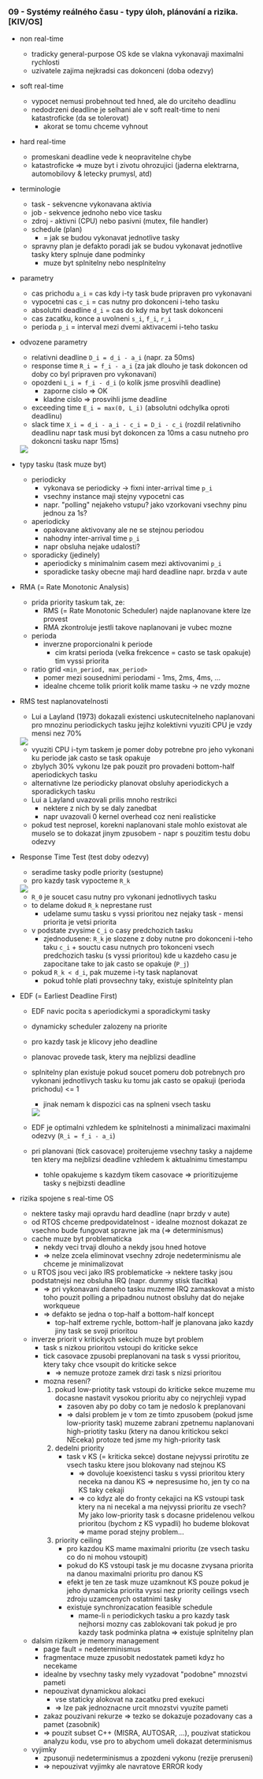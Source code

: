 ### 09 - Systémy reálného času - typy úloh, plánování a rizika. [KIV/OS]

- non real-time
  - tradicky general-purpose OS kde se vlakna vykonavaji maximalni rychlosti
  - uzivatele zajima nejkradsi cas dokonceni (doba odezvy)

- soft real-time
  - vypocet nemusi probehnout ted hned, ale do urciteho deadlinu
  - nedodrzeni deadline je selhani ale v soft realt-time to neni katastroficke (da se tolerovat)
    - akorat se tomu chceme vyhnout

- hard real-time
  - promeskani deadline vede k neopravitelne chybe
  - katastroficke => muze byt i zivotu ohrozujici (jaderna elektrarna, automobilovy & letecky prumysl, atd)

- terminologie
  - task - sekvencne vykonavana aktivia
  - job - sekvence jednoho nebo vice tasku
  - zdroj - aktivni (CPU) nebo pasivni (mutex, file handler)
  - schedule (plan)
    - = jak se budou vykonavat jednotlive tasky
  - spravny plan je defakto poradi jak se budou vykonavat jednotlive tasky ktery splnuje dane podminky
    - muze byt splnitelny nebo nesplnitelny
  
- parametry
  - cas prichodu `a_i` = cas kdy i-ty task bude pripraven pro vykonavani
  - vypocetni cas `c_i` = cas nutny pro dokonceni i-teho tasku
  - absolutni deadline `d_i` = cas do kdy ma byt task dokonceni
  - cas zacatku, konce a uvolneni `s_i`, `f_i`, `r_i`
  - perioda `p_i` = interval mezi dvemi aktivacemi i-teho tasku

- odvozene parametry
  - relativni deadline `D_i = d_i - a_i` (napr. za 50ms)
  - response time `R_i = f_i - a_i` (za jak dlouho je task dokoncen od doby co byl pripraven pro vykonavani)
  - opozdeni `L_i = f_i - d_i` (o kolik jsme prosvihli deadline)
    - zaporne cislo => OK
    - kladne cislo => prosvihli jsme deadline
  - exceeding time `E_i = max(0, L_i)` (absolutni odchylka oproti deadlinu)
  - slack time `X_i = d_i - a_i - c_i = D_i - c_i` (rozdil relativniho deadlinu napr task musi byt dokoncen za 10ms a casu nutneho pro dokoncni tasku napr 15ms)

  <img src="img/09/01.png">

- typy tasku (task muze byt)
  - periodicky
    - vykonava se periodicky -> fixni inter-arrival time `p_i`
    - vsechny instance maji stejny vypocetni cas
    - napr. "polling" nejakeho vstupu? jako vzorkovani vsechny pinu jednou za 1s?
  - aperiodicky
    - opakovane aktivovany ale ne se stejnou periodou
    - nahodny inter-arrival time `p_i`
    - napr obsluha nejake udalosti?
  - sporadicky (jedinely)
    - aperiodicky s minimalnim casem mezi aktivovanimi `p_i`
    - sporadicke tasky obecne maji hard deadline napr. brzda v aute

- RMA (= Rate Monotonic Analysis)
  - prida priority taskum tak, ze:
    - RMS (= Rate Monotonic Scheduler) najde naplanovane ktere lze provest
    - RMA zkontroluje jestli takove naplanovani je vubec mozne
  - perioda
    - inverzne proporcionalni k periode
      - cim kratsi perioda (velka frekcence = casto se task opakuje) tim vyssi priorita
  - ratio grid `<min_period, max_period>`
    - pomer mezi sousednimi periodami - 1ms, 2ms, 4ms, ...
    - idealne chceme tolik priorit kolik mame tasku -> ne vzdy mozne

- RMS test naplanovatelnosti
  - Lui a Layland (1973) dokazali existenci uskutecnitelneho naplanovani pro mnozinu periodickych tasku jejihz kolektivni vyuziti CPU je vzdy mensi nez 70%

  <img src="img/09/02.png">

  - vyuziti CPU i-tym taskem je pomer doby potrebne pro jeho vykonani ku periode jak casto se task opakuje
  - zbylych 30% vykonu lze pak pouzit pro provadeni bottom-half aperiodickych tasku
  - alternativne lze periodicky planovat obsluhy aperiodickych a sporadickych tasku
  - Lui a Layland uvazovali prilis mnoho restrikci
    - nektere z nich by se daly zanedbat
    - napr uvazovali 0 kernel overhead coz neni realisticke
  - pokud test neprosel, korekni naplanovani stale mohlo existovat ale muselo se to dokazat jinym zpusobem - napr s pouzitim testu dobu odezvy

- Response Time Test (test doby odezvy)
  - seradime tasky podle priority (sestupne)
  - pro kazdy task vypocteme `R_k`

  <img src="img/09/03.png">

  - `R_0` je soucet casu nutny pro vykonani jednotlivych tasku
  - to delame dokud `R_k` neprestane rust
    - udelame sumu tasku s vyssi prioritou nez nejaky task - mensi priorita je vetsi priorita
  - v podstate zvysime `C_i` o casy predchozich tasku
    - zjednodusene: `R_k` je slozene z doby nutne pro dokonceni i-teho taku `c_i` + souctu casu nutnych pro tokonceni vsech predchozich tasku (s vyssi prioritou) kde u kazdeho casu je zapocitane take to jak casto se opakuje (`P_j`)
  - pokud `R_k < d_i`, pak muzeme i-ty task naplanovat
    - pokud tohle plati provsechny taky, existuje splnitelnty plan

- EDF (= Earliest Deadline First)
  - EDF navic pocita s aperiodickymi a sporadickymi tasky
  - dynamicky scheduler zalozeny na priorite
  - pro kazdy task je klicovy jeho deadline
  - planovac provede task, ktery ma nejblizsi deadline
  - splnitelny plan existuje pokud soucet pomeru dob potrebnych pro vykonani jednotlivych tasku ku tomu jak casto se opakuji (perioda prichodu) <= 1
    - jinak nemam k dispozici cas na splneni vsech tasku

    <img src="img/09/04.png">

  - EDF je optimalni vzhledem ke splnitelnosti a minimalizaci maximalni odezvy (`R_i = f_i - a_i`)
  - pri planovani (tick casovace) proiterujeme vsechny tasky a najdeme ten ktery ma nejblizsi deadline vzhledem k aktualnimu timestampu
    - tohle opakujeme s kazdym tikem casovace => prioritizujeme tasky s nejbizsti deadline

- rizika spojene s real-time OS
  - nektere tasky maji opravdu hard deadline (napr brzdy v aute)
  - od RTOS chceme predpovidatelnost - idealne moznost dokazat ze vsechno bude fungovat spravne jak ma (=> determinismus)
  - cache muze byt problematicka
    - nekdy veci trvaji dlouho a nekdy jsou hned hotove
    - => nelze zcela eliminovat vsechny zdroje nedeterminismu ale chceme je minimalizovat
  - u RTOS jsou veci jako IRS problematicke -> nektere tasky jsou podstatnejsi nez obsluha IRQ (napr. dummy stisk tlacitka)
    - => pri vykonavani daneho tasku muzeme IRQ zamaskovat a misto toho pouzit polling a pripadnou nutnost obsluhy dat do nejake workqueue
    - => defakto se jedna o top-half a bottom-half koncept
      - top-half extreme rychle, bottom-half je planovana jako kazdy jiny task se svoji prioritou
  - inverze priorit v kritickych sekcich muze byt problem
    - task s nizkou prioritou vstoupi do kriticke sekce
    - tick casovace zpusobi preplanovani na task s vyssi prioritou, ktery taky chce vsoupit do kriticke sekce
      - => nemuze protoze zamek drzi task s nizsi prioritou
    - mozna reseni?
      1) pokud low-priotity task vstoupi do kriticke sekce muzeme mu docasne nastavit vysokou prioritu aby co nejrychleji vypad
          - zasoven aby po doby co tam je nedoslo k preplanovani
          - => dalsi problem je v tom ze timto zpusobem (pokud jsme low-priority task) muzeme zabrani zpetnemu naplanovani high-priotity tasku (ktery na danou kritickou sekci NEceka) protoze ted jsme my high-priority task
      2) dedelni priority
          - task v KS (= kriticka sekce) dostane nejvyssi prirotitu ze vsech tasku ktere jsou blokovany nad stejnou KS
            - => dovoluje koexistenci tasku s vyssi prioritou ktery neceka na danou KS => nepresusime ho, jen ty co na KS taky cekaji
            - => co kdyz ale do fronty cekajici na KS vstoupi task ktery na ni necekal a ma nejvyssi prioritu ze vsech? My jako low-priority task s docasne pridelenou velkou prioritou (bychom z KS vypadli) ho budeme blokovat => mame porad stejny problem...
      3) priority ceiling
          - pro kazdou KS mame maximalni prioritu (ze vsech tasku co do ni mohou vstoupit)
          - pokud do KS vstoupi task je mu docasne zvysana priorita na danou maximalni prioritu pro danou KS
          - efekt je ten ze task muze uzamknout KS pouze pokud je jeho dynamicka priorita vyssi nez priority ceilings vsech zdroju uzamcenych ostatnimi tasky
          - existuje synchronizacation feasible schedule
            - mame-li `n` periodickych tasku a pro kazdy task nejhorsi mozny cas zablokovani tak pokud je pro kazdy task podminka platna => existuje splnitelny plan
  - dalsim rizikem je memory management
    - page fault = nedeterminismus
    - fragmentace muze zpusobit nedostatek pameti kdyz ho necekame
    - idealne by vsechny tasky mely vyzadovat "podobne" mnozstvi pameti
    - nepouzivat dynamickou alokaci
      - vse staticky alokovat na zacatku pred exekuci
      - => lze pak jednoznacne urcit mnozstvi vyuzite pameti
    - zakaz pouzivani rekurze => tezko se dokazuje pozadovany cas a pamet (zasobnik)
    - => pouzit subset C++ (MISRA, AUTOSAR, ...), pouzivat statickou analyzu kodu, vse pro to abychom umeli dokazat determinismus
  - vyjimky
    - zpusonuji nedeterminismus a zpozdeni vykonu (rezije preruseni)
    - => nepouzivat vyjimky ale navratove ERROR kody
